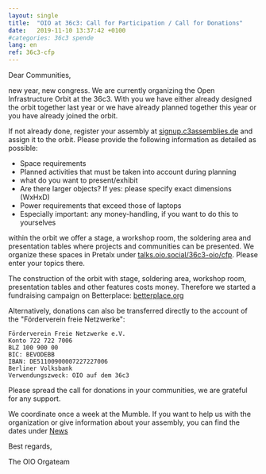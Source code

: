 ```yaml
---
layout: single
title:  "OIO at 36c3: Call for Participation / Call for Donations"
date:   2019-11-10 13:37:42 +0100
#categories: 36c3 spende
lang: en
ref: 36c3-cfp
---
```


Dear Communities,

new year, new congress. We are currently organizing the Open Infrastructure Orbit at the 36c3. With you we have either already designed the orbit together last year or we have already planned together this year or you have already joined the orbit.

If not already done, register your assembly at [signup.c3assemblies.de](https://signup.c3assemblies.de/) and assign it to the orbit. Please provide the following information as detailed as possible:
* Space requirements
* Planned activities that must be taken into account during planning
* what do you want to present/exhibit
* Are there larger objects? If yes: please specify exact dimensions (WxHxD)
* Power requirements that exceed those of laptops
* Especially important: any money-handling, if you want to do this to yourselves


within the orbit we offer a stage, a workshop room, the soldering area and presentation tables where projects and communities can be presented. We organize these spaces in Pretalx under [talks.oio.social/36c3-oio/cfp](https://talks.oio.social/36c3-oio/cfp). Please enter your topics there.

The construction of the orbit with stage, soldering area, workshop room, presentation tables and other features costs money. Therefore we started a fundraising campaign on Betterplace: [betterplace.org](https://www.betterplace.org/de/projects/12172-freifunk-net)

Alternatively, donations can also be transferred directly to the account of the "Förderverein freie Netzwerke":

```
Förderverein Freie Netzwerke e.V.
Konto 722 722 7006
BLZ 100 900 00
BIC: BEVODEBB
IBAN: DE51100900007227227006
Berliner Volksbank
Verwendungszweck: OIO auf dem 36c3
```

Please spread the call for donations in your communities, we are grateful for any support.

We coordinate once a week at the Mumble. If you want to help us with the organization or give information about your assembly, you can find the dates under [News](/news)

Best regards,

The OIO Orgateam
